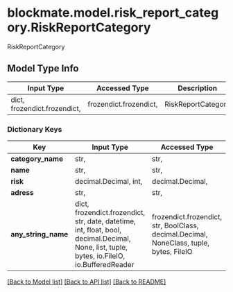 # blockmate.model.risk_report_category.RiskReportCategory

RiskReportCategory

## Model Type Info
Input Type | Accessed Type | Description | Notes
------------ | ------------- | ------------- | -------------
dict, frozendict.frozendict,  | frozendict.frozendict,  | RiskReportCategory | 

### Dictionary Keys
Key | Input Type | Accessed Type | Description | Notes
------------ | ------------- | ------------- | ------------- | -------------
**category_name** | str,  | str,  |  | 
**name** | str,  | str,  |  | 
**risk** | decimal.Decimal, int,  | decimal.Decimal,  |  | 
**adress** | str,  | str,  |  | [optional] 
**any_string_name** | dict, frozendict.frozendict, str, date, datetime, int, float, bool, decimal.Decimal, None, list, tuple, bytes, io.FileIO, io.BufferedReader | frozendict.frozendict, str, BoolClass, decimal.Decimal, NoneClass, tuple, bytes, FileIO | any string name can be used but the value must be the correct type | [optional]

[[Back to Model list]](../../README.md#documentation-for-models) [[Back to API list]](../../README.md#documentation-for-api-endpoints) [[Back to README]](../../README.md)

